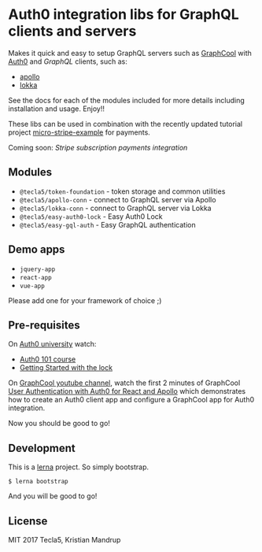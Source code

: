 # Auth0 integration libs for GraphQL clients and servers

Makes it quick and easy to setup GraphQL servers such as [GraphCool](https://www.graph.cool) with [Auth0](https://auth0.com/) and *GraphQL* clients, such as:

- [apollo](https://github.com/apollographql)
- [lokka](https://github.com/kadirahq/lokka)

See the docs for each of the modules included for more details including installation and usage. Enjoy!!

These libs can be used in combination with the recently updated tutorial project [micro-stripe-example](https://github.com/tecla5/micro-stripe-example) for payments.

Coming soon: *Stripe subscription payments integration*

## Modules

- `@tecla5/token-foundation` - token storage and common utilities
- `@tecla5/apollo-conn` - connect to GraphQL server via Apollo
- `@tecla5/lokka-conn` - connect to GraphQL server via Lokka
- `@tecla5/easy-auth0-lock` - Easy Auth0 Lock
- `@tecla5/easy-gql-auth` - Easy GraphQL authentication

## Demo apps

- `jquery-app`
- `react-app`
- `vue-app`

Please add one for your framework of choice ;)

## Pre-requisites

On [Auth0 university](https://auth0.com/university/) watch:

- [Auth0 101 course](https://auth0.com/university/2/auth0-101)
- [Getting Started with the lock](https://auth0.com/university/3/getting-started-with-the-lock)

On [GraphCool youtube channel](https://www.youtube.com/channel/UCptAHlN1gdwD89tFM3ENb6w), watch the first 2 minutes of GraphCool  [User Authentication with Auth0 for React and Apollo](https://www.youtube.com/watch?v=5uxq8Om-AZQ) which demonstrates how to create an Auth0 client app and configure a GraphCool app for Auth0 integration.

Now you should be good to go!

## Development

This is a [lerna](https://lernajs.io/) project. So simply bootstrap.

`$ lerna bootstrap`

And you will be good to go!

## License

MIT 2017 Tecla5, Kristian Mandrup
